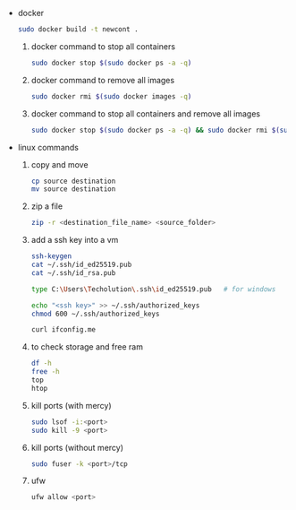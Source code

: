 - docker
    ```bash
    sudo docker build -t newcont .
    ```
    1. docker command to stop all containers
        ```bash
        sudo docker stop $(sudo docker ps -a -q)
        ```
    2. docker command to remove all images
        ```bash
        sudo docker rmi $(sudo docker images -q)
        ```
    3. docker command to stop all containers and remove all images
        ```bash
        sudo docker stop $(sudo docker ps -a -q) && sudo docker rmi $(sudo docker images -q) && sudo docker system prune -a
        ```

- linux commands
    1. copy and move
        ```bash
        cp source destination
        mv source destination
        ```
    2. zip a file
        ```bash
        zip -r <destination_file_name> <source_folder>
        ```
    3. add a ssh key into a vm
        ```bash
        ssh-keygen
        cat ~/.ssh/id_ed25519.pub
        cat ~/.ssh/id_rsa.pub
        ```
        ```bash
        type C:\Users\Techolution\.ssh\id_ed25519.pub   # for windows
        ```
        ```bash
        echo "<ssh key>" >> ~/.ssh/authorized_keys
        chmod 600 ~/.ssh/authorized_keys
        ```
        ```bash
        curl ifconfig.me
        ```
    4. to check storage and free ram
        ```bash
        df -h
        free -h
        top
        htop
        ```
    5. kill ports (with mercy)
        ```bash
        sudo lsof -i:<port>
        sudo kill -9 <port>
        ```
    6. kill ports (without mercy)
        ```bash
        sudo fuser -k <port>/tcp
        ```
    7. ufw
        ```bash
        ufw allow <port>
        ```
